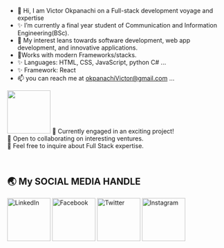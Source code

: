 - 👋 Hi, I am Victor Okpanachi on a Full-stack development voyage and expertise
- ✨ I’m currently a final year student of Communication and Information Engineering(BSc). 
- 👀 My interest leans towards software development, web app development, and innovative applications.
- 🌱Works with modern Frameworks/stacks.
- ✨ Languages:  HTML, CSS, JavaScript, python C# ...
- ✨ Framework: React
- 📫 you can reach me at okpanachiVictor@gmail.com ...

<!---
Fibechola24/Fibechola24 is a ✨ special ✨ repository because its `README.md` (this file) appears on your GitHub profile.
You can click the Preview link to take a look at your changes.
--->

<img src="https://cdn-icons-png.flaticon.com/512/5360/5360770.png" width="100" height="100">
🔭 Currently engaged in an exciting project!
<br>👯 Open to collaborating on interesting ventures.
<br>💬 Feel free to inquire about Full Stack expertise. 

<br> <h2>🌏 My SOCIAL MEDIA HANDLE</h1>

<p align="left">
  <a href="https://www.example.com/linkedin"><img src="https://icons8.com/icon/13930/linkedin" width="100 height="100" alt="LinkedIn"></a>
  <a href="https://www.example.com/facebook"><img src="facebook_logo.png" width="100" alt="Facebook"></a>
  <a href="https://www.example.com/twitter"><img src="twitter_logo.png" width="100" alt="Twitter"></a>
  <a href="https://www.example.com/instagram"><img src="instagram_logo.png" width="100" alt="Instagram"></a>
</p>

